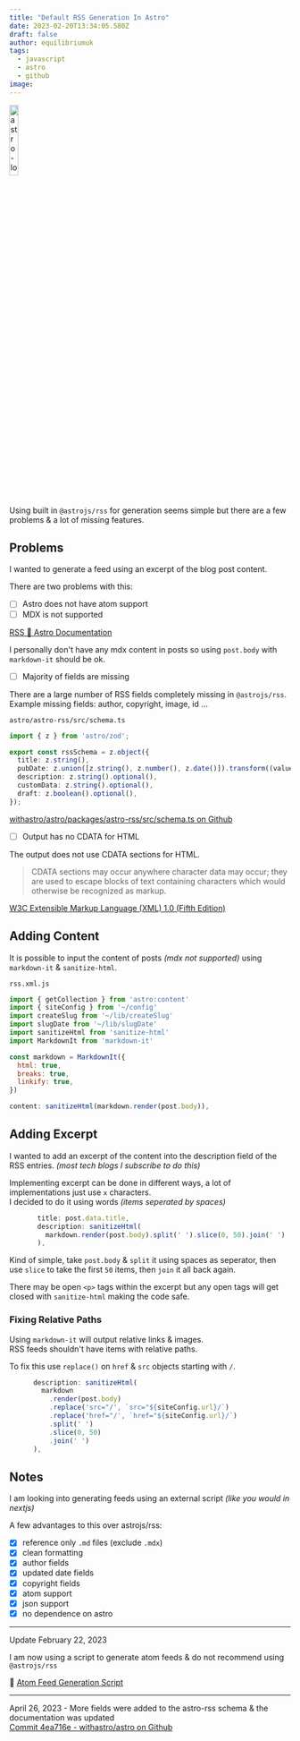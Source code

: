 ```yaml
---
title: "Default RSS Generation In Astro"
date: 2023-02-20T13:34:05.580Z
draft: false
author: equilibriumuk
tags:
  - javascript
  - astro
  - github
image:
---
```


<p class="text-center"><img class="inline dark-logo" src="/media/logos/astro.svg" alt="astro-logo" width="18%"></p>

Using built in `@astrojs/rss` for generation seems simple but there are a few problems & a lot of missing features.

## Problems

I wanted to generate a feed using an excerpt of the blog post content.

There are two problems with this:

- [ ] Astro does not have atom support
- [ ] MDX is not supported

<i class="fa fa-link"></i> <a href="https://docs.astro.build/en/guides/rss/#including-full-post-content" target="_blank" rel="noopener noreferrer">RSS 🚀 Astro Documentation</a>

I personally don't have any mdx content in posts so using `post.body` with `markdown-it` should be ok.

- [ ] Majority of fields are missing

There are a large number of RSS fields completely missing in `@astrojs/rss`.<br/>
Example missing fields: author, copyright, image, id ...

`astro/astro-rss/src/schema.ts`

```ts
import { z } from 'astro/zod';

export const rssSchema = z.object({
  title: z.string(),
  pubDate: z.union([z.string(), z.number(), z.date()]).transform((value) => new Date(value)),
  description: z.string().optional(),
  customData: z.string().optional(),
  draft: z.boolean().optional(),
});
```

<i class="fa fa-link"></i> <a href="https://github.com/withastro/astro/blob/81dce94f2a6db598bd9e47fc2a4b9d713e58f286/packages/astro-rss/src/schema.ts" target="_blank" rel="noopener noreferrer">withastro/astro/packages/astro-rss/src/schema.ts on Github</a>

- [ ] Output has no CDATA for HTML

The output does not use CDATA sections for HTML.

> CDATA sections may occur anywhere character data may occur; they are used to escape blocks of text containing characters which would otherwise be recognized as markup.

<i class="fa fa-link"></i> <a href="https://www.w3.org/TR/REC-xml/#sec-cdata-sect" target="_blank" rel="noopener noreferrer">W3C Extensible Markup Language (XML) 1.0 (Fifth Edition)</a>

## Adding Content

It is possible to input the content of posts *(mdx not supported)* using `markdown-it` & `sanitize-html`.

`rss.xml.js`

```js
import { getCollection } from 'astro:content'
import { siteConfig } from '~/config'
import createSlug from '~/lib/createSlug'
import slugDate from '~/lib/slugDate'
import sanitizeHtml from 'sanitize-html'
import MarkdownIt from 'markdown-it'

const markdown = MarkdownIt({
  html: true,
  breaks: true,
  linkify: true,
})
```

```js
content: sanitizeHtml(markdown.render(post.body)),
```

## Adding Excerpt

I wanted to add an excerpt of the content into the description field of the RSS entries. *(most tech blogs I subscribe to do this)*

Implementing excerpt can be done in different ways, a lot of implementations just use `x` characters.<br />
I decided to do it using words *(items seperated by spaces)*

```js
       title: post.data.title,
       description: sanitizeHtml(
         markdown.render(post.body).split(' ').slice(0, 50).join(' ')
       ),
```

Kind of simple, take `post.body` & `split` it using spaces as seperator, then use `slice` to take the first `50` items, then `join` it all back again.

There may be open `<p>` tags within the excerpt but any open tags will get closed with `sanitize-html` making the code safe.

### Fixing Relative Paths

Using `markdown-it` will output relative links & images.<br/>
RSS feeds shouldn't have items with relative paths.

To fix this use `replace()` on `href` & `src` objects starting with `/`.

```js
      description: sanitizeHtml(
        markdown
          .render(post.body)
          .replace('src="/', `src="${siteConfig.url}/`)
          .replace('href="/', `href="${siteConfig.url}/`)
          .split(' ')
          .slice(0, 50)
          .join(' ')
      ),
```

## Notes

I am looking into generating feeds using an external script *(like you would in nextjs)*

A few advantages to this over astrojs/rss:

- [x] reference only `.md` files (exclude `.mdx`)
- [x] clean formatting
- [x] author fields
- [x] updated date fields
- [x] copyright fields
- [x] atom support
- [x] json support
- [x] no dependence on astro

---

Update February 22, 2023

<article class="message is-info">
  <div class="message-body">
    <i class="fa fa-info-circle"></i> I am now using a script to generate atom feeds & do not recommend using <code>@astrojs/rss</code>
  </div>
</article>

📝 [Atom Feed Generation Script](/2023/02/22/atom-feed-generation-script/)

---

<article class="message is-info">
  <div class="message-body">
    <i class="fa fa-info-circle"></i> April 26, 2023 - More fields were added to the astro-rss schema & the documentation was updated<br/>
    <i class="fa fa-link"></i> <a href="https://github.com/withastro/astro/commit/4ea716e5692d23361e9301330ce52733b3d05b01" target="_blank" rel="noopener noreferrer">Commit 4ea716e - withastro/astro on Github</a>
  </div>
</article>
